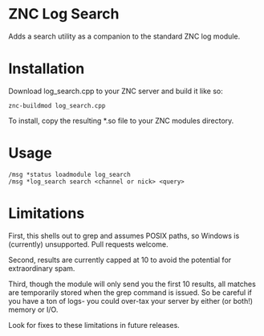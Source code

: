 ZNC Log Search
==============

Adds a search utility as a companion to the standard ZNC log module.

Installation
============

Download log_search.cpp to your ZNC server and build it like so:

    znc-buildmod log_search.cpp

To install, copy the resulting *.so file to your ZNC modules directory.

Usage
=====

    /msg *status loadmodule log_search
    /msg *log_search search <channel or nick> <query>

Limitations
===========

First, this shells out to grep and assumes POSIX paths, so Windows is
(currently) unsupported. Pull requests welcome.

Second, results are currently capped at 10 to avoid the potential for
extraordinary spam.

Third, though the module will only send you the first 10 results, all
matches are temporarily stored when the grep command is issued. So be
careful if you have a ton of logs- you could over-tax your server by
either (or both!) memory or I/O.

Look for fixes to these limitations in future releases.
